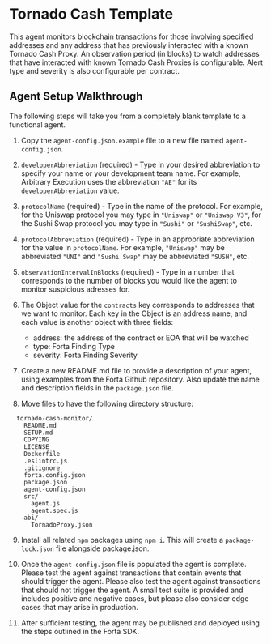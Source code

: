 # Tornado Cash Template

This agent monitors blockchain transactions for those involving specified addresses and any address
that has previously interacted with a known Tornado Cash Proxy. An observation period (in blocks) to
watch addresses that have interacted with known Tornado Cash Proxies is configurable. Alert type and
severity is also configurable per contract.

## Agent Setup Walkthrough

The following steps will take you from a completely blank template to a functional agent.

1. Copy the `agent-config.json.example` file to a new file named `agent-config.json`.

2. `developerAbbreviation` (required) - Type in your desired abbreviation to specify your name or
your development team name.  For example, Arbitrary Execution uses the abbreviation `"AE"` for its
`developerAbbreviation` value.

3. `protocolName` (required) - Type in the name of the protocol.  For example, for the Uniswap
protocol you may type in `"Uniswap"` or `"Uniswap V3"`, for the Sushi Swap protocol you may type in
`"Sushi"` or `"SushiSwap"`, etc.

4. `protocolAbbreviation` (required) - Type in an appropriate abbreviation for the value in
`protocolName`.  For example, `"Uniswap"` may be abbreviated `"UNI"` and `"Sushi Swap"` may be
abbreviated `"SUSH"`, etc.

5. `observationIntervalInBlocks` (required) - Type in a number that corresponds to the number of blocks
you would like the agent to monitor suspicious adresses for.

6. The Object value for the `contracts` key corresponds to addresses that we want to monitor. Each
key in the Object is an address name, and each value is another object with three fields:
    * address: the address of the contract or EOA that will be watched
    * type: Forta Finding Type
    * severity: Forta Finding Severity

7. Create a new README.md file to provide a description of your agent, using examples from the Forta Github
repository. Also update the name and description fields in the `package.json` file.

8. Move files to have the following directory structure:

```
  tornado-cash-monitor/
    README.md
    SETUP.md
    COPYING
    LICENSE
    Dockerfile
    .eslintrc.js
    .gitignore
    forta.config.json
    package.json
    agent-config.json
    src/
      agent.js
      agent.spec.js
    abi/
      TornadoProxy.json
 ```

9. Install all related `npm` packages using `npm i`. This will create a `package-lock.json` file alongside
package.json.

10. Once the `agent-config.json` file is populated the agent is complete. Please test the agent against transactions
that contain events that should trigger the agent. Please also test the agent against transactions that should
not trigger the agent. A small test suite is provided and includes positive and negative cases, but please also
consider edge cases that may arise in production.

11. After sufficient testing, the agent may be published and deployed using the steps outlined in the Forta SDK.
